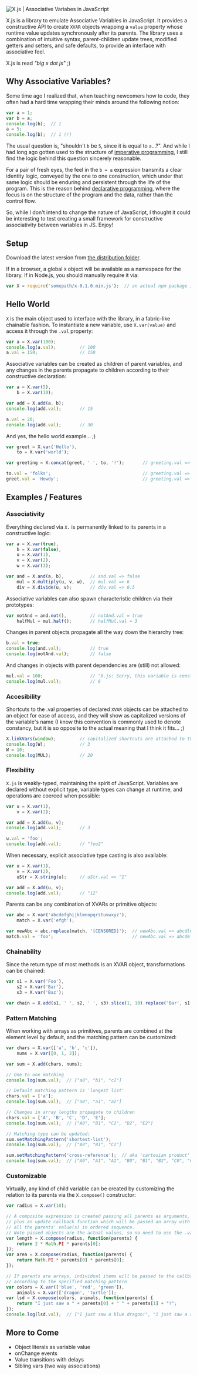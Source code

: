 ![X.js | Associative Variabes in JavaScript](https://github.com/garciadelcastillo/X.js/blob/master/assets/xjs_banner_728.png "X.js | Associative Variabes in JavaScript")

X.js is a library to emulate Associative Variables in JavaScript. It provides a constructive API to create `XVAR` objects wrapping a `value` property whose runtime value updates synchronously after its parents. The library uses a combination of intuitive syntax, parent-children update trees, modified getters and setters, and safe defaults, to provide an interface with associative feel. 

X.js is read _"big x dot js"_ ;)

## Why Associative Variables?

Some time ago I realized that, when teaching newcomers how to code, they often had a hard time wrapping their minds around the following notion:

```javascript
var a = 1;
var b = a;
console.log(b);  // 1
a = 5;
console.log(b);  // 1 (!)
```

The usual question is, "shouldn't `b` be `5`, since it is equal to `a`...?". And while I had long ago gotten used to the structure of [imperative programming](http://en.wikipedia.org/wiki/Imperative_programming), I still find the logic behind this question sincerely reasonable. 

For a pair of fresh eyes, the feel in the `b = a` expression transmits a clear identity logic, conveyed by the one to one construction, which under that same logic should be enduring and persistent through the life of the program. This is the reason behind [declarative programming](http://en.wikipedia.org/wiki/Declarative_programming), where the focus is on the structure of the program and the data, rather than the control flow.

So, while I don't intend to change the nature of JavaScript, I thought it could be interesting to test creating a small framework for constructive associativity between variables in JS. Enjoy!

## Setup

Download the latest version from [the distribution folder](https://github.com/garciadelcastillo/x.js/tree/master/dist).

If in a browser, a global `X` object will be available as a namespace for the library. If in Node.js, you should manually require it via:

```javascript
var X = require('somepath/x-0.1.0.min.js');  // an actual npm package is wip...
```

## Hello World

`X` is the main object used to interface with the library, in a fabric-like chainable fashion. To instantiate a new variable, use `X.var(value)` and access it through the `.val` property:

```javascript
var a = X.var(100);
console.log(a.val);         // 100
a.val = 150;                // 150
```

Associative variables can be created as children of parent variables, and any changes in the parents propagate to children according to their constructive declaration:

```javascript
var a = X.var(5),
    b = X.var(10);

var add = X.add(a, b);
console.log(add.val);       // 15

a.val = 20;
console.log(add.val);       // 30
```

And yes, the hello world example... ;)

```javascript
var greet = X.var('Hello'),
    to = X.var('world');

var greeting = X.concat(greet, ' ', to, '!');       // greeting.val => "Hello world!"

to.val = 'folks';                                   // greeting.val => "Hello folks!"
greet.val = 'Howdy';                                // greeting.val => "Howdy folks!"
```

## Examples / Features

### Associativity

Everything declared via `X.` is permanently linked to its parents in a constructive logic:

```javascript
var a = X.var(true),
    b = X.var(false),
    u = X.var(1),
    v = X.var(2),
    w = X.var(3);

var and = X.and(a, b),          // and.val => false
    mul = X.multiply(u, v, w),  // mul.val => 6
    div = X.divide(u, v);       // div.val => 0.5
```

Associative variables can also spawn characteristic children via their prototypes:

```javascript
var notAnd = and.not(),         // notAnd.val = true
    halfMul = mul.half();       // halfMul.val = 3
```

Changes in parent objects propagate all the way down the hierarchy tree:

```javascript
b.val = true;
console.log(and.val);           // true
console.log(notAnd.val);        // false
```

And changes in objects with parent dependencies are (still) not allowed:

```javascript
mul.val = 100;                  // "X.js: Sorry, this variable is constrained"
console.log(mul.val);           // 6
```

### Accesibility

Shortcuts to the .val properties of declared `XVAR` objects can be attached to an object for ease of access, and they will show as capitalized versions of the variable's name (I know this convention is commonly used to denote constancy, but it is so opposite to the actual meaning that I think it fits... ;)

```javascript
X.linkVars(window);         // capitalized shortcuts are attached to the window object
console.log(W);             // 3
W = 10;
console.log(MUL);           // 20
```

### Flexibility

`X.js` is weakly-typed, maintaining the spirit of JavaScript. Variables are declared without explicit type, variable types can change at runtime, and operations are coerced when possible:

```javascript
var u = X.var(1),
    v = X.var(2);

var add = X.add(u, v);
console.log(add.val);       // 3

u.val = 'foo';
console.log(add.val);       // "foo2"
```

When necessary, explicit associative type casting is also available:

```javascript
var u = X.var(1),
    v = X.var(2),
    uStr = X.string(u);     // uStr.val => "1"

var add = X.add(u, v);
console.log(add.val);       // "12"
```

Parents can be any combination of XVARs or primitive objects:

```javascript
var abc = X.var('abcdefghijklmnopqrstuvwxyz'),
    match = X.var('efgh');

var newAbc = abc.replace(match, '[CENSORED]');  // newAbc.val => abcd[CENSORED]ijklmnopqrstuvwxyz
match.val = 'foo';                              // newAbc.val => abcdefghijklmnopqrstuvwxyz (no match was found)
```

### Chainability

Since the return type of most methods is an XVAR object, transformations can be chained:

```javascript
var s1 = X.var('Foo'),
    s2 = X.var('Bar'),
    s3 = X.var('Baz');

var chain = X.add(s1, ' ', s2, ' ', s3).slice(1, 10).replace('Bar', s1);   // "oo Foo Ba"
```

### Pattern Matching

When working with arrays as primitives, parents are combined at the element level by default, and the matching pattern can be customized:

```javascript
var chars = X.var(['a', 'b', 'c']),
    nums = X.var([0, 1, 2]);

var sum = X.add(chars, nums);

// One to one matching
console.log(sum.val);  // ["a0", "b1", "c2"]

// Default matching pattern is 'longest list'
chars.val = ['a'];
console.log(sum.val);  // ["a0", "a1", "a2"]

// Changes in array lengths propagate to children 
chars.val = ['A', 'B', 'C', 'D', 'E'];
console.log(sum.val);  // ["A0", "B1", "C2", "D2", "E2"]

// Matching type can be updated:
sum.setMatchingPattern('shortest-list');
console.log(sum.val);  // ["A0", "B1", "C2"]

sum.setMatchingPattern('cross-reference');  // aka 'cartesian product'
console.log(sum.val);  // ["A0", "A1", "A2", "B0", "B1", "B2", "C0", "C1", "C2", "D0", "D1", "D2", "E0", "E1", "E2"]
```

### Customizable

Virtually, any kind of child variable can be created by customizing the relation to its parents via the `X.compose()` constructor:

```javascript
var radius = X.var(10);

// A composite expression is created passing all parents as arguments, 
// plus an update callback function which will be passed an array with 
// all the parents' value(s) in ordered sequence.
// Note passed objects are the actual values, so no need to use the .val accessor 
var length = X.compose(radius, function(parents) {
    return 2 * Math.PI * parents[0];
});
var area = X.compose(radius, function(parents) {
    return Math.PI * parents[0] * parents[0];
});

// If parents are arrays, individual items will be passed to the callback
// according to the specified matching pattern
var colors = X.var(['blue', 'red', 'green']),
    animals = X.var(['dragon', 'turtle']);
var lsd = X.compose(colors, animals, function(parents) {
    return "I just saw a " + parents[0] + " " + parents[1] + "!";
});
console.log(lsd.val);  // ["I just saw a blue dragon!", "I just saw a red turtle!", "I just saw a green turtle!"]
```

## More to Come
* Object literals as variable value
* onChange events
* Value transitions with delays
* Sibling vars (two way associations)





